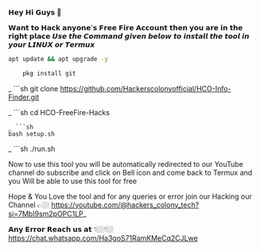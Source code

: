 𝗛𝗲𝘆 𝗛𝗶 𝗚𝘂𝘆𝘀 🤗

𝗪𝗮𝗻𝘁 𝘁𝗼 𝗛𝗮𝗰𝗸 𝗮𝗻𝘆𝗼𝗻𝗲'𝘀 𝗙𝗿𝗲𝗲 𝗙𝗶𝗿𝗲 𝗔𝗰𝗰𝗼𝘂𝗻𝘁 𝘁𝗵𝗲𝗻 𝘆𝗼𝘂 𝗮𝗿𝗲 𝗶𝗻 𝘁𝗵𝗲 𝗿𝗶𝗴𝗵𝘁 𝗽𝗹𝗮𝗰𝗲
𝙐𝙨𝙚 𝙩𝙝𝙚 𝘾𝙤𝙢𝙢𝙖𝙣𝙙 𝙜𝙞𝙫𝙚𝙣 𝙗𝙚𝙡𝙤𝙬 𝙩𝙤 𝙞𝙣𝙨𝙩𝙖𝙡𝙡 𝙩𝙝𝙚 𝙩𝙤𝙤𝙡 𝙞𝙣 𝙮𝙤𝙪𝙧 𝙇𝙄𝙉𝙐𝙓 𝙤𝙧 𝙏𝙚𝙧𝙢𝙪𝙭

```sh
apt update && apt upgrade -y
```
 ```sh
     pkg install git
```
_ ```sh
git clone https://github.com/Hackerscolonyofficial/HCO-Info-Finder.git
    
_ ```sh
cd HCO-FreeFire-Hacks
```
_ ```sh
bash setup.sh
```
_ ```sh
./run.sh

Now to use this tool you will be automatically redirected to our YouTube channel do subscribe and
click on Bell icon and come back to Termux and you Will be able to use this tool for free

Hope & You Love the tool and for any queries or error join our Hacking our Channel
👉🏼 https://youtube.com/@hackers_colony_tech?si=7MbI9sm2pOPC1LP_

𝗔𝗻𝘆 𝗘𝗿𝗿𝗼𝗿 𝗥𝗲𝗮𝗰𝗵 𝘂𝘀 𝗮𝘁 👇🏼👇🏼 https://chat.whatsapp.com/Ha3goS71RamKMeCq2CJLwe


